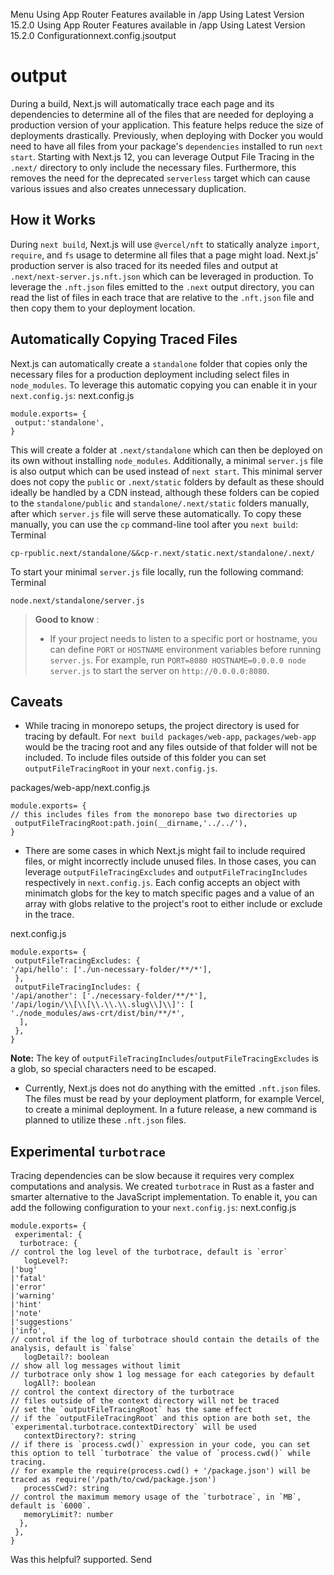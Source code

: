 Menu
Using App Router
Features available in /app
Using Latest Version
15.2.0
Using App Router
Features available in /app
Using Latest Version
15.2.0
Configurationnext.config.jsoutput
# output
During a build, Next.js will automatically trace each page and its dependencies to determine all of the files that are needed for deploying a production version of your application.
This feature helps reduce the size of deployments drastically. Previously, when deploying with Docker you would need to have all files from your package's `dependencies` installed to run `next start`. Starting with Next.js 12, you can leverage Output File Tracing in the `.next/` directory to only include the necessary files.
Furthermore, this removes the need for the deprecated `serverless` target which can cause various issues and also creates unnecessary duplication.
## How it Works
During `next build`, Next.js will use `@vercel/nft` to statically analyze `import`, `require`, and `fs` usage to determine all files that a page might load.
Next.js' production server is also traced for its needed files and output at `.next/next-server.js.nft.json` which can be leveraged in production.
To leverage the `.nft.json` files emitted to the `.next` output directory, you can read the list of files in each trace that are relative to the `.nft.json` file and then copy them to your deployment location.
## Automatically Copying Traced Files
Next.js can automatically create a `standalone` folder that copies only the necessary files for a production deployment including select files in `node_modules`.
To leverage this automatic copying you can enable it in your `next.config.js`:
next.config.js
```
module.exports= {
 output:'standalone',
}
```

This will create a folder at `.next/standalone` which can then be deployed on its own without installing `node_modules`.
Additionally, a minimal `server.js` file is also output which can be used instead of `next start`. This minimal server does not copy the `public` or `.next/static` folders by default as these should ideally be handled by a CDN instead, although these folders can be copied to the `standalone/public` and `standalone/.next/static` folders manually, after which `server.js` file will serve these automatically.
To copy these manually, you can use the `cp` command-line tool after you `next build`:
Terminal
```
cp-rpublic.next/standalone/&&cp-r.next/static.next/standalone/.next/
```

To start your minimal `server.js` file locally, run the following command:
Terminal
```
node.next/standalone/server.js
```

> **Good to know** :
>   * If your project needs to listen to a specific port or hostname, you can define `PORT` or `HOSTNAME` environment variables before running `server.js`. For example, run `PORT=8080 HOSTNAME=0.0.0.0 node server.js` to start the server on `http://0.0.0.0:8080`.
> 

## Caveats
  * While tracing in monorepo setups, the project directory is used for tracing by default. For `next build packages/web-app`, `packages/web-app` would be the tracing root and any files outside of that folder will not be included. To include files outside of this folder you can set `outputFileTracingRoot` in your `next.config.js`.


packages/web-app/next.config.js
```
module.exports= {
// this includes files from the monorepo base two directories up
 outputFileTracingRoot:path.join(__dirname,'../../'),
}
```

  * There are some cases in which Next.js might fail to include required files, or might incorrectly include unused files. In those cases, you can leverage `outputFileTracingExcludes` and `outputFileTracingIncludes` respectively in `next.config.js`. Each config accepts an object with minimatch globs for the key to match specific pages and a value of an array with globs relative to the project's root to either include or exclude in the trace.


next.config.js
```
module.exports= {
 outputFileTracingExcludes: {
'/api/hello': ['./un-necessary-folder/**/*'],
 },
 outputFileTracingIncludes: {
'/api/another': ['./necessary-folder/**/*'],
'/api/login/\\[\\[\\.\\.\\.slug\\]\\]': [
'./node_modules/aws-crt/dist/bin/**/*',
  ],
 },
}
```

**Note:** The key of `outputFileTracingIncludes`/`outputFileTracingExcludes` is a glob, so special characters need to be escaped.
  * Currently, Next.js does not do anything with the emitted `.nft.json` files. The files must be read by your deployment platform, for example Vercel, to create a minimal deployment. In a future release, a new command is planned to utilize these `.nft.json` files.


## Experimental `turbotrace`
Tracing dependencies can be slow because it requires very complex computations and analysis. We created `turbotrace` in Rust as a faster and smarter alternative to the JavaScript implementation.
To enable it, you can add the following configuration to your `next.config.js`:
next.config.js
```
module.exports= {
 experimental: {
  turbotrace: {
// control the log level of the turbotrace, default is `error`
   logLevel?:
|'bug'
|'fatal'
|'error'
|'warning'
|'hint'
|'note'
|'suggestions'
|'info',
// control if the log of turbotrace should contain the details of the analysis, default is `false`
   logDetail?: boolean
// show all log messages without limit
// turbotrace only show 1 log message for each categories by default
   logAll?: boolean
// control the context directory of the turbotrace
// files outside of the context directory will not be traced
// set the `outputFileTracingRoot` has the same effect
// if the `outputFileTracingRoot` and this option are both set, the `experimental.turbotrace.contextDirectory` will be used
   contextDirectory?: string
// if there is `process.cwd()` expression in your code, you can set this option to tell `turbotrace` the value of `process.cwd()` while tracing.
// for example the require(process.cwd() + '/package.json') will be traced as require('/path/to/cwd/package.json')
   processCwd?: string
// control the maximum memory usage of the `turbotrace`, in `MB`, default is `6000`.
   memoryLimit?: number
  },
 },
}
```

Was this helpful?
supported.
Send
